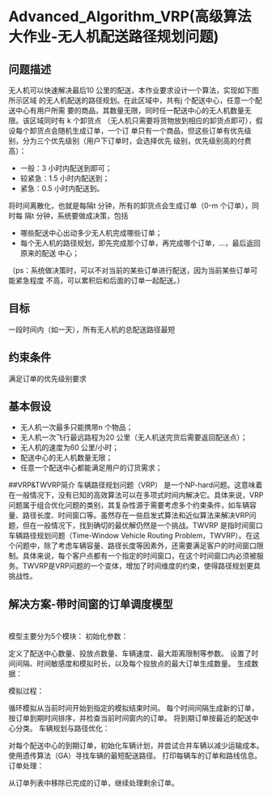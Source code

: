 # Advanced_Algorithm_VRP(高级算法大作业-无人机配送路径规划问题)

## 问题描述

无人机可以快速解决最后10 公里的配送，本作业要求设计一个算法，实现如下图所示区域
的无人机配送的路径规划。在此区域中，共有j 个配送中心，任意一个配送中心有用户所需
要的商品，其数量无限，同时任一配送中心的无人机数量无限。该区域同时有 k 个卸货点
（无人机只需要将货物放到相应的卸货点即可），假设每个卸货点会随机生成订单，一个订
单只有一个商品，但这些订单有优先级别，分为三个优先级别（用户下订单时，会选择优先
级别，优先级别高的付费高）：

- 一般：3 小时内配送到即可； 
- 较紧急：1.5 小时内配送到； 
- 紧急：0.5 小时内配送到。 

将时间离散化，也就是每隔t 分钟，所有的卸货点会生成订单（0-m 个订单），同时每
隔t 分钟，系统要做成决策，包括

- 哪些配送中心出动多少无人机完成哪些订单； 
- 每个无人机的路径规划，即先完成那个订单，再完成哪个订单，...，最后返回原来的配送
  中心；

（ps：系统做决策时，可以不对当前的某些订单进行配送，因为当前某些订单可能紧急程度
不高，可以累积后和后面的订单一起配送。）



## 目标

一段时间内（如一天），所有无人机的总配送路径最短



## 约束条件

满足订单的优先级别要求



## 基本假设

- 无人机一次最多只能携带n 个物品；
- 无人机一次飞行最远路程为20 公里（无人机送完货后需要返回配送点）； 
- 无人机的速度为60 公里/小时； 
- 配送中心的无人机数量无限； 
- 任意一个配送中心都能满足用户的订货需求；

##VRP&TWVRP简介
车辆路径规划问题（VRP） 是一个NP-hard问题。这意味着在一般情况下，没有已知的高效算法可以在多项式时间内解决它。具体来说，VRP问题属于组合优化问题的类别，其复杂性源于需要考虑多个约束条件，如车辆容量、路径长度、时间窗口等。虽然存在一些启发式算法和近似算法来解决VRP问题，但在一般情况下，找到确切的最优解仍然是一个挑战。TWVRP 是指时间窗口车辆路径规划问题（Time-Window Vehicle Routing Problem，TWVRP）。在这个问题中，除了考虑车辆容量、路径长度等因素外，还需要满足客户的时间窗口限制。具体来说，每个客户点都有一个指定的时间窗口，在这个时间窗口内必须被服务。TWVRP是VRP问题的一个变体，增加了时间维度的约束，使得路径规划更具挑战性。

## 解决方案-带时间窗的订单调度模型

#
模型主要分为5个模块：
初始化参数：

定义了配送中心数量、投放点数量、车辆速度、最大距离限制等参数。
设置了时间间隔、时间敏感度和模拟时长，以及每个投放点的最大订单生成数量。
生成数据：

模拟过程：

循环模拟从当前时间开始到指定的模拟结束时间。
每个时间间隔生成新的订单，按订单到期时间排序，并检查当前时间窗内的订单。
将到期订单按最近的配送中心分类。
车辆规划与路径优化：

对每个配送中心的到期订单，初始化车辆计划，并尝试合并车辆以减少运输成本。
使用遗传算法（GA）寻找车辆的最短配送路径。
打印每辆车的订单和路线信息。
订单处理：

从订单列表中移除已完成的订单，继续处理剩余订单。


